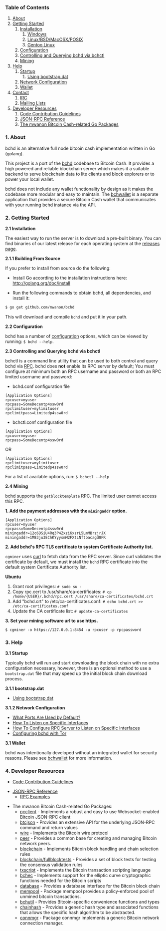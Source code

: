 ### Table of Contents
1. [About](#About)
2. [Getting Started](#GettingStarted)
    1. [Installation](#Installation)
        1. [Windows](#WindowsInstallation)
        2. [Linux/BSD/MacOSX/POSIX](#PosixInstallation)
          1. [Gentoo Linux](#GentooInstallation)
    2. [Configuration](#Configuration)
    3. [Controlling and Querying bchd via bchctl](#BchctlConfig)
    4. [Mining](#Mining)
3. [Help](#Help)
    1. [Startup](#Startup)
        1. [Using bootstrap.dat](#BootstrapDat)
    2. [Network Configuration](#NetworkConfig)
    3. [Wallet](#Wallet)
4. [Contact](#Contact)
    1. [IRC](#ContactIRC)
    2. [Mailing Lists](#MailingLists)
5. [Developer Resources](#DeveloperResources)
    1. [Code Contribution Guidelines](#ContributionGuidelines)
    2. [JSON-RPC Reference](#JSONRPCReference)
    3. [The mwanon Bitcoin Cash-related Go Packages](#GoPackages)

<a name="About" />

### 1. About

bchd is an alternative full node bitcoin cash implementation written in Go (golang).

This project is a port of the [bchd](https://github.com/mwanon/bchd) codebase to Bitcoin Cash. It provides a high powered
and reliable blockchain server which makes it a suitable backend to serve blockchain data to lite clients and block explorers
or to power your local wallet.

bchd does not include any wallet functionality by design as it makes the codebase more modular and easy to maintain. 
The [bchwallet](https://github.com/mwanon/bchwallet) is a separate application that provides a secure Bitcoin Cash wallet 
that communicates with your running bchd instance via the API.

<a name="GettingStarted" />

### 2. Getting Started

<a name="Installation" />

**2.1 Installation**

The easiest way to run the server is to download a pre-built binary. You can find binaries of our latest release for each operating system at the [releases page](https://github.com/mwanon/bchd/releases).

<a name="WindowsInstallation" />

**2.1.1 Building From Source**<br />

If you prefer to install from source do the following:

- Install Go according to the installation instructions here:
  http://golang.org/doc/install

- Run the following commands to obtain bchd, all dependencies, and install it:

```bash
$ go get github.com/mwanon/bchd
```

This will download and compile `bchd` and put it in your path.

**2.2 Configuration**

bchd has a number of [configuration](http://godoc.org/github.com/mwanon/bchd)
options, which can be viewed by running: `$ bchd --help`.

<a name="BchctlConfig" />

**2.3 Controlling and Querying bchd via bchctl**

bchctl is a command line utility that can be used to both control and query bchd
via [RPC](http://www.wikipedia.org/wiki/Remote_procedure_call).  bchd does
**not** enable its RPC server by default;  You must configure at minimum both an
RPC username and password or both an RPC limited username and password:

* bchd.conf configuration file
```
[Application Options]
rpcuser=myuser
rpcpass=SomeDecentp4ssw0rd
rpclimituser=mylimituser
rpclimitpass=Limitedp4ssw0rd
```
* bchctl.conf configuration file
```
[Application Options]
rpcuser=myuser
rpcpass=SomeDecentp4ssw0rd
```
OR
```
[Application Options]
rpclimituser=mylimituser
rpclimitpass=Limitedp4ssw0rd
```
For a list of available options, run: `$ bchctl --help`

<a name="Mining" />

**2.4 Mining**

bchd supports the `getblocktemplate` RPC.
The limited user cannot access this RPC.


**1. Add the payment addresses with the `miningaddr` option.**

```
[Application Options]
rpcuser=myuser
rpcpass=SomeDecentp4ssw0rd
miningaddr=12c6DSiU4Rq3P4ZxziKxzrL5LmMBrzjrJX
miningaddr=1M83ju3EChKYyysmM2FXtLNftbacagd8FR
```

**2. Add bchd's RPC TLS certificate to system Certificate Authority list.**

`cgminer` uses [curl](http://curl.haxx.se/) to fetch data from the RPC server.
Since curl validates the certificate by default, we must install the `bchd` RPC
certificate into the default system Certificate Authority list.

**Ubuntu**

1. Grant root privileges: `# sudo su -`
2. Copy rpc.cert to /usr/share/ca-certificates: `# cp /home/{USER}/.bchd/rpc.cert /usr/share/ca-certificates/bchd.crt`
3. Add "bchd.crt" to /etc/ca-certificates.conf: `# echo bchd.crt >> /etc/ca-certificates.conf`
4. Update the CA certificate list: `# update-ca-certificates`

**3. Set your mining software url to use https.**

`$ cgminer -o https://127.0.0.1:8454 -u rpcuser -p rpcpassword`

<a name="Help" />

### 3. Help

<a name="Startup" />

**3.1 Startup**

Typically bchd will run and start downloading the block chain with no extra
configuration necessary, however, there is an optional method to use a
`bootstrap.dat` file that may speed up the initial block chain download process.

<a name="BootstrapDat" />

**3.1.1 bootstrap.dat**

* [Using bootstrap.dat](https://github.com/mwanon/bchd/tree/master/docs/using_bootstrap_dat.md)

<a name="NetworkConfig" />

**3.1.2 Network Configuration**

* [What Ports Are Used by Default?](https://github.com/mwanon/bchd/tree/master/docs/default_ports.md)
* [How To Listen on Specific Interfaces](https://github.com/mwanon/bchd/tree/master/docs/configure_peer_server_listen_interfaces.md)
* [How To Configure RPC Server to Listen on Specific Interfaces](https://github.com/mwanon/bchd/tree/master/docs/configure_rpc_server_listen_interfaces.md)
* [Configuring bchd with Tor](https://github.com/mwanon/bchd/tree/master/docs/configuring_tor.md)

<a name="Wallet" />

**3.1 Wallet**

bchd was intentionally developed without an integrated wallet for security
reasons.  Please see [bchwallet](https://github.com/mwanon/bchwallet) for more
information.

<a name="DeveloperResources" />

### 4. Developer Resources

<a name="ContributionGuidelines" />

* [Code Contribution Guidelines](https://github.com/mwanon/bchd/tree/master/docs/code_contribution_guidelines.md)

<a name="JSONRPCReference" />

* [JSON-RPC Reference](https://github.com/mwanon/bchd/tree/master/docs/json_rpc_api.md)
    * [RPC Examples](https://github.com/mwanon/bchd/tree/master/docs/json_rpc_api.md#ExampleCode)

<a name="GoPackages" />

* The mwanon Bitcoin Cash-related Go Packages:
    * [pcclient](https://github.com/mwanon/bchd/tree/master/rpcclient) - Implements a
      robust and easy to use Websocket-enabled Bitcoin JSON-RPC client
    * [btcjson](https://github.com/mwanon/bchd/tree/master/btcjson) - Provides an extensive API
      for the underlying JSON-RPC command and return values
    * [wire](https://github.com/mwanon/bchd/tree/master/wire) - Implements the
      Bitcoin wire protocol
    * [peer](https://github.com/mwanon/bchd/tree/master/peer) -
      Provides a common base for creating and managing Bitcoin network peers.
    * [blockchain](https://github.com/mwanon/bchd/tree/master/blockchain) -
      Implements Bitcoin block handling and chain selection rules
    * [blockchain/fullblocktests](https://github.com/mwanon/bchd/tree/master/blockchain/fullblocktests) -
      Provides a set of block tests for testing the consensus validation rules
    * [txscript](https://github.com/mwanon/bchd/tree/master/txscript) -
      Implements the Bitcoin transaction scripting language
    * [bchec](https://github.com/mwanon/bchd/tree/master/bchec) - Implements
      support for the elliptic curve cryptographic functions needed for the
      Bitcoin scripts
    * [database](https://github.com/mwanon/bchd/tree/master/database) -
      Provides a database interface for the Bitcoin block chain
    * [mempool](https://github.com/mwanon/bchd/tree/master/mempool) -
      Package mempool provides a policy-enforced pool of unmined bitcoin
      transactions.
    * [bchutil](https://github.com/mwanon/bchutil) - Provides Bitcoin-specific
      convenience functions and types
    * [chainhash](https://github.com/mwanon/bchd/tree/master/chaincfg/chainhash) -
      Provides a generic hash type and associated functions that allows the
      specific hash algorithm to be abstracted.
    * [connmgr](https://github.com/mwanon/bchd/tree/master/connmgr) -
      Package connmgr implements a generic Bitcoin network connection manager.
